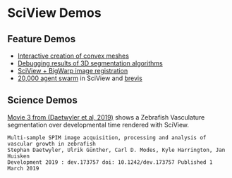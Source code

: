 # SciView Demos

## Feature Demos

* [Interactive creation of convex meshes](https://youtu.be/Eyy-BVIfTFk)  
* [Debugging results of 3D segmentation algorithms](https://youtu.be/shhNWdhhHZU)
* [SciView + BigWarp image registration](https://forum.image.sc/t/sciview-bigwarp-example-script/29251/2)  
* [20,000 agent swarm](https://www.youtube.com/watch?v=cpoz5o0dLI0) in SciView and [brevis](http://brevis.us/)

## Science Demos

[Movie 3 from \(Daetwyler et al, 2019\)](http://movie.biologists.com/video/10.1242/dev.173757/video-3) shows a Zebrafish Vasculature segmentation over developmental time rendered with SciView.

```text
Multi-sample SPIM image acquisition, processing and analysis of vascular growth in zebrafish  
Stephan Daetwyler, Ulrik Günther, Carl D. Modes, Kyle Harrington, Jan Huisken  
Development 2019 : dev.173757 doi: 10.1242/dev.173757 Published 1 March 2019
```

